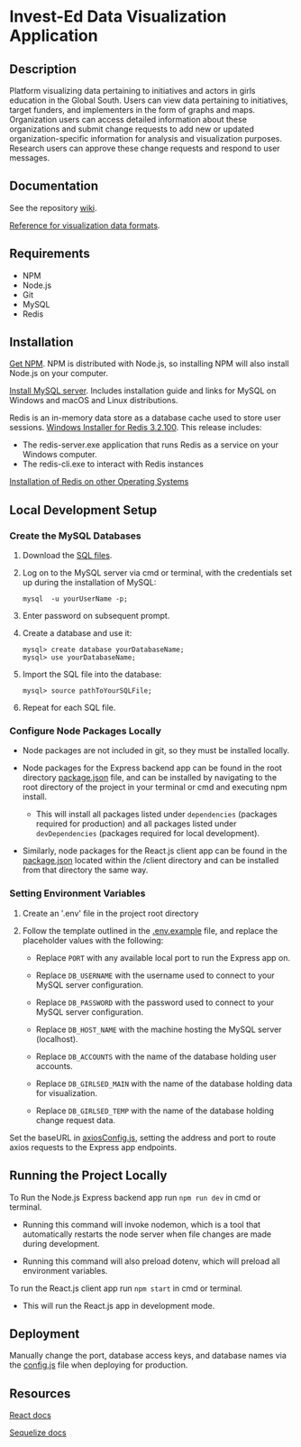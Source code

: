 # Invest-Ed Data Visualization Application

## Description

Platform visualizing data pertaining to initiatives and actors in girls education in the Global South. Users can view data pertaining to initiatives, target funders, and implementers in the form of graphs and maps. Organization users can access detailed information about these organizations and submit change requests to add new or updated organization-specific information for analysis and visualization purposes. Research users can approve these change requests and respond to user messages.

## Documentation
See the repository [wiki](https://drive.google.com/drive/folders/15WUivxM-EhF6RJQWcv_rD_IT9StVTMLD?usp=sharing).

[Reference for visualization data formats](https://github.com/condevcx3/Invest-Ed/blob/master/client/src/components/visualize/visDataFormats.js).

## Requirements
- NPM
- Node.js
- Git
- MySQL
- Redis

## Installation

[Get NPM](https://www.npmjs.com/get-npm). NPM is distributed with Node.js, so installing NPM will also install Node.js on your computer.

[Install MySQL server](https://www.mysqltutorial.org/install-mysql/). Includes installation guide and links for MySQL on Windows and macOS and Linux distributions.

Redis is an in-memory data store as a database cache used to store user sessions. [Windows Installer for Redis 3.2.100](https://github.com/microsoftarchive/redis/releases). This release includes:
- The redis-server.exe application that runs Redis as a service on your Windows computer.
- The redis-cli.exe to interact with Redis instances

[Installation of Redis on other Operating Systems](https://redis.io/)


## Local Development Setup

### Create the MySQL Databases

  1. Download the [SQL files](https://drive.google.com/drive/folders/1F94GavELVW6t3QTi_TZ1-gdbh-6WymjM?usp=sharing).
 
  2. Log on to the MySQL server via cmd or terminal, with the credentials set up during the installation of MySQL:
  
      ```mysql  -u yourUserName -p;```
  
  3. Enter password on subsequent prompt.
  4. Create a database and use it:
  
        ```
        mysql> create database yourDatabaseName;
        mysql> use yourDatabaseName;
        ```
    
  5. Import the SQL file into the database:
  
      ```mysql> source pathToYourSQLFile;```
      
  6. Repeat for each SQL file.

### Configure Node Packages Locally
- Node packages are not included in git, so they must be installed locally.
- Node packages for the Express backend app can be found in the root directory [package.json](https://github.com/condevcx3/Invest-Ed/blob/master/package.json) file, and can be installed by navigating to the root directory of the project in your terminal or cmd and executing npm install.
  - This will install all packages listed under ```dependencies``` (packages required for production) and all packages listed under ```devDependencies``` (packages required for local development).
			
- Similarly, node packages for the React.js client app can be found in the [package.json](https://github.com/condevcx3/Invest-Ed/blob/master/client/package.json) located within the /client directory and can be installed from that directory the same way.
	
### Setting Environment Variables
  1. Create an '.env' file in the project root directory
  2. Follow the template outlined in the [.env.example](https://github.com/condevcx3/Invest-Ed/blob/master/.env.example) file, and replace the placeholder values with the following:
		
      - Replace ```PORT``` with any available local port to run the Express app on.
			 
      - Replace ```DB_USERNAME``` with the username used to connect to your MySQL server configuration.
       
      - Replace `DB_PASSWORD` with the password used to connect to your MySQL server configuration.
   
      - Replace `DB_HOST_NAME` with the machine hosting the MySQL server (localhost).
			 
      - Replace `DB_ACCOUNTS` with the name of the database holding user accounts.
			 
      - Replace `DB_GIRLSED_MAIN` with the name of the database holding data for visualization.
			 
      - Replace `DB_GIRLSED_TEMP` with the name of the database holding change request data.
			
      
      
Set the baseURL in [axiosConfig.js](https://github.com/condevcx3/Invest-Ed/blob/master/client/src/axios/axiosConfig.js), setting the address and port to route axios requests to the Express app endpoints.
			
			
## Running the Project Locally

To Run the Node.js Express backend app run ```npm run dev``` in cmd or terminal.
		
- Running this command will invoke nodemon, which is a tool that automatically restarts the node server when file changes are made during development. 
		
- Running this command will also preload dotenv, which will preload all environment variables.
		
		
		
To run the React.js client app run ```npm start``` in cmd or terminal. 
		
  - This will run the React.js app in development mode.
		
		
## Deployment

Manually change the port, database access keys, and database names via the [config.js](https://github.com/condevcx3/Invest-Ed/blob/master/config.js) file when deploying for production.


## Resources

[React docs](https://reactjs.org/docs/getting-started.html)

[Sequelize docs](https://sequelize.org/)
